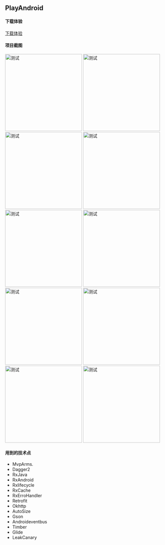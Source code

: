## PlayAndroid

#### 下载体验

[下载体验](https://www.pgyer.com/X9Lc)

#### 项目截图

<img src="https://github.com/qindewen/PlayAndroid/blob/master/img/1.jpg" width="250" alt="测试">      <img src="https://github.com/qindewen/PlayAndroid/blob/master/img/2.jpg" width="250" alt="测试">      <img src="https://github.com/qindewen/PlayAndroid/blob/master/img/3.jpg" width="250" alt="测试">      <img src="https://github.com/qindewen/PlayAndroid/blob/master/img/4.jpg" width="250" alt="测试">      <img src="https://github.com/qindewen/PlayAndroid/blob/master/img/5.jpg" width="250" alt="测试">      <img src="https://github.com/qindewen/PlayAndroid/blob/master/img/6.jpg" width="250" alt="测试">      <img src="https://github.com/qindewen/PlayAndroid/blob/master/img/7.jpg" width="250" alt="测试">      <img src="https://github.com/qindewen/PlayAndroid/blob/master/img/8.jpg" width="250" alt="测试">      <img src="https://github.com/qindewen/PlayAndroid/blob/master/img/9.jpg" width="250" alt="测试">      <img src="https://github.com/qindewen/PlayAndroid/blob/master/img/10.jpg" width="250" alt="测试">

#### 用到的技术点
- MvpArms.
- Dagger2
- RxJava
- RxAndroid
- Rxlifecycle
- RxCache
- RxErroHandler
- Retrofit
- Okhttp
- AutoSize
- Gson
- Androideventbus
- Timber
- Glide
- LeakCanary
